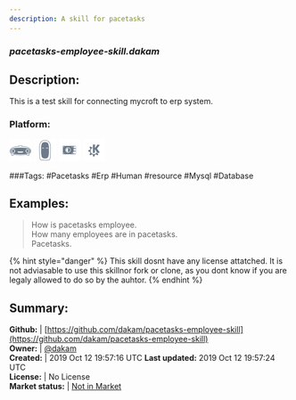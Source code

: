 ```yaml
---
description: A skill for pacetasks
---
```


### _pacetasks-employee-skill.dakam_  
## Description:  
This is a test skill for connecting mycroft to erp system.  
### Platform:  
 ![Mark I](../.gitbook/assets/mark-1-icon.png)  ![Mark II](../.gitbook/assets/mark-2-icon.png)  ![Picroft](../.gitbook/assets/picroft-icon.png)  ![plasmoid](../.gitbook/assets/kde.png)   
  
###Tags: \#Pacetasks \#Erp \#Human \#resource \#Mysql \#Database   
## Examples:  
> How is pacetasks employee.  
> How many employees are in pacetasks.  
> Pacetasks.  
  
{% hint style="danger" %}
This skill dosnt have any license attatched. It is not adviasable to use this skillnor fork or clone, as you dont know if you are legaly allowed to do so by the auhtor.
{% endhint %}
  
## Summary:  
**Github:** | [https://github.com/dakam/pacetasks-employee-skill](https://github.com/dakam/pacetasks-employee-skill)  
**Owner:** | [@dakam](https://github.com/dakam)  
**Created:** | 2019 Oct 12 19:57:16 UTC  **Last updated:** 2019 Oct 12 19:57:24 UTC  
**License:** | No License  
**Market status:** | [Not in Market](https://market.mycroft.ai/skill/)  
